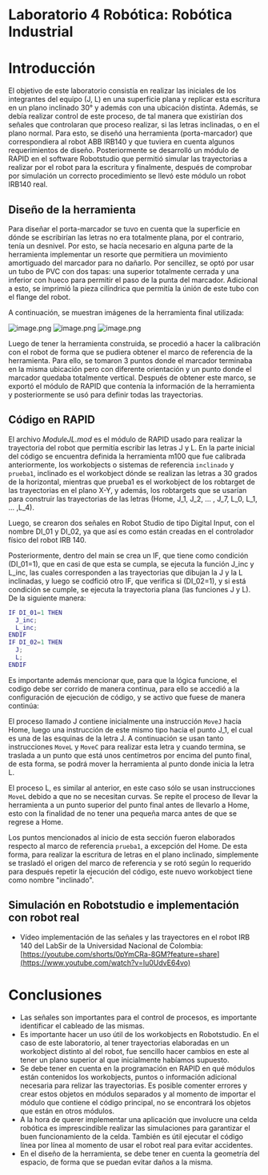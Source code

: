 # Laboratorio 4 Robótica: Robótica Industrial
# Introducción
El objetivo de este laboratorio consistía en realizar las iniciales de los integrantes del equipo (J, L) en una superficie plana y replicar esta escritura en un plano inclinado 30° y además con una ubicación distinta. Además, se debía realizar control de este proceso, de tal manera que existirían dos señales que controlaran que proceso realizar, si las letras inclinadas, o en el plano normal. Para esto, se diseñó una herramienta (porta-marcador) que correspondiera al robot ABB IRB140 y que tuviera en cuenta algunos requerimientos de diseño. Posteriormente se desarrolló un módulo de RAPID en el software Robotstudio que permitió simular las trayectorias a realizar por el robot para la escritura y finalmente, después de comprobar por simulación un correcto procedimiento se llevó este módulo un robot IRB140 real.

## Diseño de la herramienta
Para diseñar el porta-marcador se tuvo en cuenta que la superficie en dónde se escribirían las letras no era totalmente plana, por el contrario, tenía un desnivel. Por esto, se hacía necesario en alguna parte de la herramienta implementar un resorte que permitiera un movimiento amortiguado del marcador para no dañarlo. Por sencillez, se optó por usar un tubo de PVC con dos tapas: una superior totalmente cerrada y una inferior con hueco para permitir el paso de la punta del marcador. Adicional a esto, se imprimió la pieza cilíndrica que permitía la únión de este tubo con el flange del robot.

A continuación, se muestran imágenes de la herramienta final utilizada:

![image.png](herramienta_cortada.png)
![image.png](herramienta_cortada2.png)
![image.png](herramienta_cortada3.png)

Luego de tener la herramienta construida, se procedió a hacer la calibración con el robot de forma que se pudiera obtener el marco de referencia de la herramienta. Para ello, se tomaron 3 puntos donde el marcador terminaba en la misma ubicación pero con diferente orientación y un punto donde el marcador quedaba totalmente vertical. Después de obtener este marco, se exportó el módulo de RAPID que contenía la información de la herramienta y posteriormente se usó para definir todas las trayectorias.

## Código en RAPID
El archivo *ModuleJL.mod* es el módulo de RAPID usado para realizar la trayectoria del robot que permitía escribir las letras J y L. En la parte inicial del código se encuentra definida la herramienta m100 que fue calibrada anteriormente, los workobjects o sistemas de referencia `inclinado` y `prueba1`, inclinado es el workobject dónde se realizan las letras a 30 grados de la horizontal, mientras que prueba1 es el workobject de los robtarget de las trayectorias en el plano X-Y, y además, los robtargets que se usarían para construir las trayectorias de las letras (Home, J_1, J_2, ... , J_7, L_0, L_1, ... ,L_4).

Luego, se crearon dos señales en Robot Studio de tipo Digital Input, con el nombre DI_01 y DI_02, ya que así es como están creadas en el controlador físico del robot IRB 140.

Posteriormente, dentro del main se crea un IF, que tiene como condición (DI_01=1), que en casi de que esta se cumpla, se ejecuta la función J_inc y L_inc, las cuales corresponden a las trayectorias que dibujan la J y la L inclinadas, y luego se codfició otro IF, que verifica si (DI_02=1), y si está condición se cumple, se ejecuta la trayectoria plana (las funciones J y L). De la siguiente manera:

``` matlab
IF DI_01=1 THEN  
  J_inc;
  L_inc;
ENDIF
IF DI_02=1 THEN  
  J;
  L;
ENDIF
```

Es importante además mencionar que, para que la lógica funcione, el codigo debe ser corrido de manera continua, para ello se accedió a la configuración de ejecución de código, y se activo que fuese de manera continúa:

El proceso llamado J contiene inicialmente una instrucción `MoveJ` hacia Home, luego una instrucción de este mismo tipo hacia el punto J_1, el cual es una de las esquinas de la letra J. A continuación se usan tanto instrucciones `MoveL` y `MoveC` para realizar esta letra y cuando termina, se traslada a un punto que está unos centímetros por encima del punto final, de esta forma, se podrá mover la herramienta al punto donde inicia la letra L. 

El proceso L, es similar al anterior, en este caso sólo se usan instrucciones `MoveL` debido a que no se necesitan curvas. Se repite el proceso de llevar la herramienta a un punto superior del punto final antes de llevarlo a Home, esto con la finalidad de no tener una pequeña marca antes de que se regrese a Home.

Los puntos mencionados al inicio de esta sección fueron elaborados respecto al marco de referencia `prueba1`, a excepción del Home. De esta forma, para realizar la escritura de letras en el plano inclinado, simplemente se trasladó el origen del marco de referencia y se rotó según lo requerido para después repetir la ejecución del código, este nuevo workobject tiene como nombre "inclinado".

## Simulación en Robotstudio e implementación con robot real

- Vídeo implementación de las señales y las trayectores en el robot IRB 140 del LabSir de la Universidad Nacional de Colombia: [https://youtube.com/shorts/0pYmCRa-8GM?feature=share](https://www.youtube.com/watch?v=Iu0UdvE64vo)

# Conclusiones
- Las señales son importantes para el control de procesos, es importante identificar el cableado de las mismas.
- Es importante hacer un uso útil de los workobjects en Robotstudio. En el caso de este laboratorio, al tener trayectorias elaboradas en un workobject distinto al del robot, fue sencillo hacer cambios en este al tener un plano superior al que inicialmente habíamos supuesto.
- Se debe tener en cuenta en la programación en RAPID en qué módulos están contenidos los workobjects, puntos o información adicional necesaria para relizar las trayectorias. Es posible comenter errores y crear estos objetos en módulos separados y al momento de importar el módulo que contiene el código principal, no se encontrará los objetos que están en otros módulos.
- A la hora de querer implementar una aplicación que involucre una celda robótica es imprescindible realizar las simulaciones para garantizar el buen funcionamiento de la celda. También es útil ejecutar el código línea por línea al momento de usar el robot real para evitar accidentes.
- En el diseño de la herramienta, se debe tener en cuenta la geometría del espacio, de forma que se puedan evitar daños a la misma.
